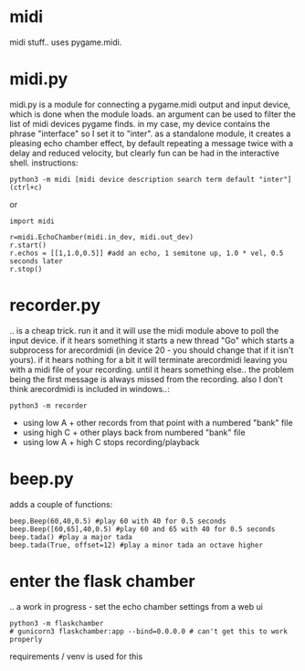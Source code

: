 # midi

midi stuff.. uses pygame.midi.

# midi.py

midi.py is a module for connecting a pygame.midi
output and input device, which is done when the module
loads. an argument can be used to filter the list of
midi devices pygame finds. in my case, my device
contains the phrase "interface" so I set it to
"inter". as a standalone module, it creates a pleasing
echo chamber effect, by default repeating a message
twice with a delay and reduced velocity, but clearly
fun can be had in the interactive shell. instructions:

```
python3 -m midi [midi device description search term default "inter"]
(ctrl+c)
```

or 

```
import midi

r=midi.EchoChamber(midi.in_dev, midi.out_dev)
r.start()
r.echos = [[1,1.0,0.5]] #add an echo, 1 semitone up, 1.0 * vel, 0.5 seconds later
r.stop()
```

# recorder.py

.. is a cheap trick. run it and it will use the midi
module above to poll the input device. if it hears
something it starts a new thread "Go" which starts a
subprocess for arecordmidi (in device 20 - you should
change that if it isn't yours). if it hears nothing
for a bit it will terminate arecordmidi leaving you
with a midi file of your recording. until it hears
something else.. the problem being the first message
is always missed from the recording. also I don't
think arecordmidi is included in windows..:

```python3 -m recorder```

-  using low A + other records from that point with a numbered "bank" file
-  using high C + other plays back from numbered "bank" file
-  using low A + high C stops recording/playback


# beep.py

adds a couple of functions:

```
beep.Beep(60,40,0.5) #play 60 with 40 for 0.5 seconds
beep.Beep([60,65],40,0.5) #play 60 and 65 with 40 for 0.5 seconds
beep.tada() #play a major tada 
beep.tada(True, offset=12) #play a minor tada an octave higher
```



# enter the flask chamber

.. a work in progress - set the echo chamber settings from a web ui

```
python3 -m flaskchamber
# gunicorn3 flaskchamber:app --bind=0.0.0.0 # can't get this to work properly
```

requirements / venv is used for this
